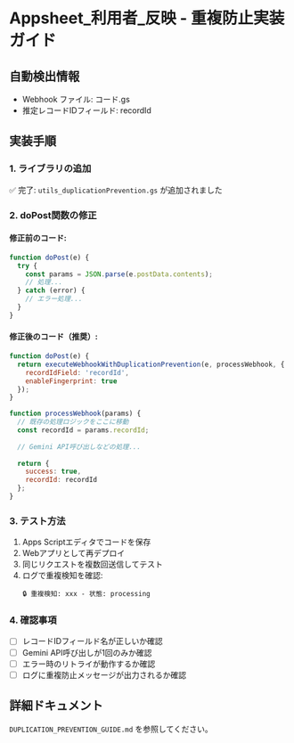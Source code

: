 
# Appsheet_利用者_反映 - 重複防止実装ガイド

## 自動検出情報
- Webhook ファイル: コード.gs
- 推定レコードIDフィールド: recordId

## 実装手順

### 1. ライブラリの追加
✅ 完了: `utils_duplicationPrevention.gs` が追加されました

### 2. doPost関数の修正

#### 修正前のコード:
```javascript
function doPost(e) {
  try {
    const params = JSON.parse(e.postData.contents);
    // 処理...
  } catch (error) {
    // エラー処理...
  }
}
```

#### 修正後のコード（推奨）:
```javascript
function doPost(e) {
  return executeWebhookWithDuplicationPrevention(e, processWebhook, {
    recordIdField: 'recordId',
    enableFingerprint: true
  });
}

function processWebhook(params) {
  // 既存の処理ロジックをここに移動
  const recordId = params.recordId;
  
  // Gemini API呼び出しなどの処理...
  
  return {
    success: true,
    recordId: recordId
  };
}
```

### 3. テスト方法

1. Apps Scriptエディタでコードを保存
2. Webアプリとして再デプロイ
3. 同じリクエストを複数回送信してテスト
4. ログで重複検知を確認:
   ```
   🔒 重複検知: xxx - 状態: processing
   ```

### 4. 確認事項

- [ ] レコードIDフィールド名が正しいか確認
- [ ] Gemini API呼び出しが1回のみか確認  
- [ ] エラー時のリトライが動作するか確認
- [ ] ログに重複防止メッセージが出力されるか確認

## 詳細ドキュメント

`DUPLICATION_PREVENTION_GUIDE.md` を参照してください。
